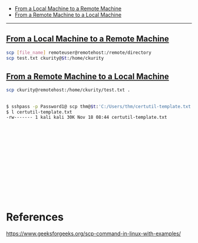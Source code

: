 - [From a Local Machine to a Remote Machine](#from-a-local-machine-to-a-remote-machine) 
- [From a Remote Machine to a Local Machine](#from-a-remote-machine-to-a-local-machine)

-------------------------------------------

## [From a Local Machine to a Remote Machine](#from-a-local-machine-to-a-remote-machine-1)
```sh
scp [file_name] remoteuser@remotehost:/remote/directory
scp test.txt ckurity@$t:/home/ckurity
```

## [From a Remote Machine to a Local Machine](#from-a-remote-machine-to-a-local-machine-1)
```sh
scp ckurity@remotehost:/home/ckurity/test.txt .
```

## 
```sh
$ sshpass -p Password1@ scp thm@$t:'C:/Users/thm/certutil-template.txt' .
$ l certutil-template.txt 
-rw------- 1 kali kali 30K Nov 18 08:44 certutil-template.txt
```

## 
```sh

```

## 
```sh

```

## 
```sh

```

## 
```sh

```

## 
```sh

```

## 
```sh

```

## 
```sh

```

# References

https://www.geeksforgeeks.org/scp-command-in-linux-with-examples/